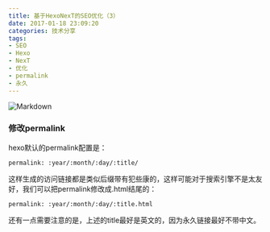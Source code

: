 ```yaml
---
title: 基于HexoNexT的SEO优化（3）
date: 2017-01-18 23:09:20
categories: 技术分享
tags:
- SEO
- Hexo
- NexT
- 优化
- permalink
- 永久
---
```


![Markdown](http://i1.piimg.com/1949/404cfb114e94fe65t.jpg)

<!--more-->

### 修改permalink

hexo默认的permalink配置是：

```
permalink: :year/:month/:day/:title/
```

这样生成的访问链接都是类似后缀带有犯些康的，这样可能对于搜索引擎不是太友好，我们可以把permalink修改成.html结尾的：

```
permalink: :year/:month/:day/:title.html
```

还有一点需要注意的是，上述的title最好是英文的，因为永久链接最好不带中文。

